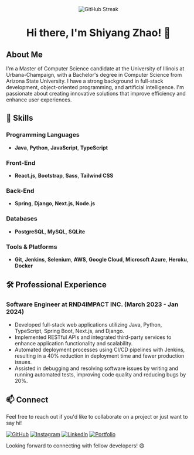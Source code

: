 <div align="center">
  <img src="https://github-readme-streak-stats.herokuapp.com?user=Shiyang-Zhao&theme=dark&border_radius=5.5&card_width=1000" alt="GitHub Streak" />
</div>

<h1 align="center">Hi there, I'm Shiyang Zhao! 👋</h1>

## About Me

I'm a Master of Computer Science candidate at the University of Illinois at Urbana-Champaign, with a Bachelor's degree in Computer Science from Arizona State University. I have a strong background in full-stack development, object-oriented programming, and artificial intelligence. I'm passionate about creating innovative solutions that improve efficiency and enhance user experiences.

## 🔧 Skills

### Programming Languages
- **Java**, **Python**, **JavaScript**, **TypeScript**

### Front-End
- **React.js**, **Bootstrap**, **Sass**, **Tailwind CSS**

### Back-End
- **Spring**, **Django**, **Next.js**, **Node.js**

### Databases
- **PostgreSQL**, **MySQL**, **SQLite**

### Tools & Platforms
- **Git**, **Jenkins**, **Selenium**, **AWS**, **Google Cloud**, **Microsoft Azure**, **Heroku**, **Docker**

## 🛠 Professional Experience

### Software Engineer at RND4IMPACT INC. (March 2023 - Jan 2024)
- Developed full-stack web applications utilizing Java, Python, TypeScript, Spring Boot, Next.js, and Django.
- Implemented RESTful APIs and integrated third-party services to enhance application functionality and scalability.
- Automated deployment processes using CI/CD pipelines with Jenkins, resulting in a 40% reduction in deployment time and fewer production issues.
- Assisted in debugging and resolving software issues by writing and running automated tests, improving code quality and reducing bugs by 20%.

## 📫 Connect
Feel free to reach out if you'd like to collaborate on a project or just want to say hi!

[![GitHub](https://img.shields.io/github/followers/Shiyang-Zhao?label=Follow%20%40Shiyang-Zhao&style=social)](https://github.com/Shiyang-Zhao)
[![Instagram](https://img.shields.io/badge/Connect%20with%20me%20on-Instagram-orange)](https://www.instagram.com/shawn_zhao0/)
[![LinkedIn](https://img.shields.io/badge/Connect%20with%20me%20on-LinkedIn-blue)](https://www.linkedin.com/in/shiyang-zhao/)
[![Portfolio](https://img.shields.io/badge/Check%20out%20my-Portfolio-yellow)](https://shiyang-zhao.github.io/)

Looking forward to connecting with fellow developers! 😄
